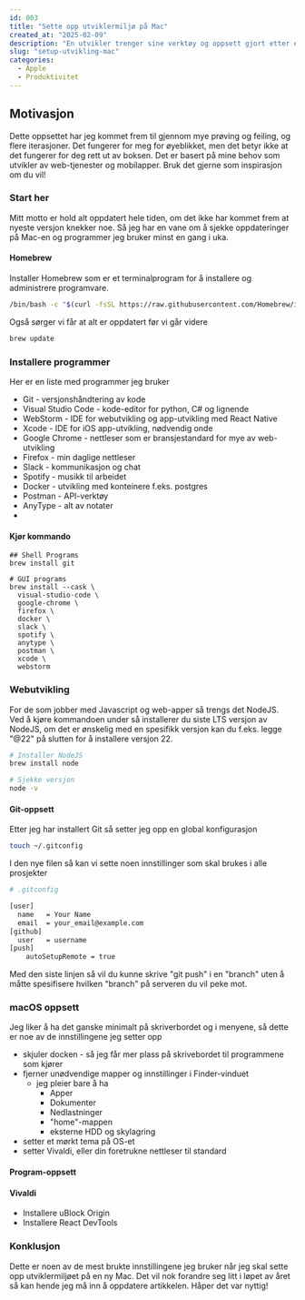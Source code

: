 ```yaml
---
id: 003
title: "Sette opp utviklermiljø på Mac"
created_at: "2025-02-09"
description: "En utvikler trenger sine verktøy og oppsett gjort etter et spesielt sett med tanker."
slug: "setup-utvikling-mac"
categories: 
  - Apple
  - Produktivitet
---
```


## Motivasjon

Dette oppsettet har jeg kommet frem til gjennom mye prøving og feiling, og flere iterasjoner. Det fungerer for meg for øyeblikket, men det betyr ikke at det fungerer for deg rett ut av boksen. Det er basert på mine behov som utvikler av web-tjenester og mobilapper. Bruk det gjerne som inspirasjon om du vil!

### Start her

Mitt motto er hold alt oppdatert hele tiden, om det ikke har kommet frem at nyeste versjon knekker noe.
Så jeg har en vane om å sjekke oppdateringer på Mac-en og programmer jeg bruker minst en gang i uka.

#### Homebrew

Installer Homebrew som er et terminalprogram for å installere og administrere programvare.
```bash
/bin/bash -c "$(curl -fsSL https://raw.githubusercontent.com/Homebrew/install/HEAD/install.sh)"
```

Også sørger vi får at alt er oppdatert før vi går videre

```bash
brew update
```

### Installere programmer

Her er en liste med programmer jeg bruker
- Git - versjonshåndtering av kode
- Visual Studio Code - kode-editor for python, C# og lignende
- WebStorm - IDE for webutvikling og app-utvikling med React Native
- Xcode - IDE for iOS app-utvikling, nødvendig onde
- Google Chrome - nettleser som er bransjestandard for mye av web-utvikling
- Firefox - min daglige nettleser
- Slack - kommunikasjon og chat
- Spotify - musikk til arbeidet
- Docker - utvikling med konteinere f.eks. postgres
- Postman - API-verktøy
- AnyType - alt av notater
- 
#### Kjør kommando

```
## Shell Programs
brew install git

# GUI programs
brew install --cask \
  visual-studio-code \
  google-chrome \
  firefox \
  docker \
  slack \
  spotify \
  anytype \
  postman \
  xcode \
  webstorm
```

### Webutvikling

For de som jobber med Javascript og web-apper så trengs det NodeJS. Ved å kjøre kommandoen under så installerer du siste LTS versjon av NodeJS, om det er ønskelig med en spesifikk versjon kan du f.eks. legge  "@22" på slutten for å installere versjon 22.

```bash
# Installer NodeJS
brew install node

# Sjekke versjon
node -v
```


#### Git-oppsett

Etter jeg har installert Git så setter jeg opp en global konfigurasjon 
```bash
touch ~/.gitconfig
```

I den nye filen så kan vi sette noen innstillinger som skal brukes i alle prosjekter

```bash
# .gitconfig

[user]
  name   = Your Name
  email  = your_email@example.com
[github]
  user   = username
[push]
	autoSetupRemote = true
```

Med den siste linjen så vil du kunne skrive "git push" i en "branch" uten å måtte spesifisere hvilken "branch" på serveren du vil peke mot.

### macOS oppsett

Jeg liker å ha det ganske minimalt på skriverbordet og i menyene, så dette er noe av de innstillingene jeg setter opp
- skjuler docken - så jeg får mer plass på skrivebordet til programmene som kjører
- fjerner unødvendige mapper og innstillinger i Finder-vinduet
    - jeg pleier bare å ha
        - Apper
        - Dokumenter
        - Nedlastninger
        - "home"-mappen
        - eksterne HDD og skylagring
- setter et mørkt tema på OS-et
- setter Vivaldi, eller din foretrukne nettleser til standard

#### Program-oppsett

#### Vivaldi
- Installere uBlock Origin
- Installere React DevTools

### Konklusjon
Dette er noen av de mest brukte innstillingene jeg bruker når jeg skal sette opp utviklermiljøet på en ny Mac. 
Det vil nok forandre seg litt i løpet av året så kan hende jeg må inn å oppdatere artikkelen. Håper det var nyttig!